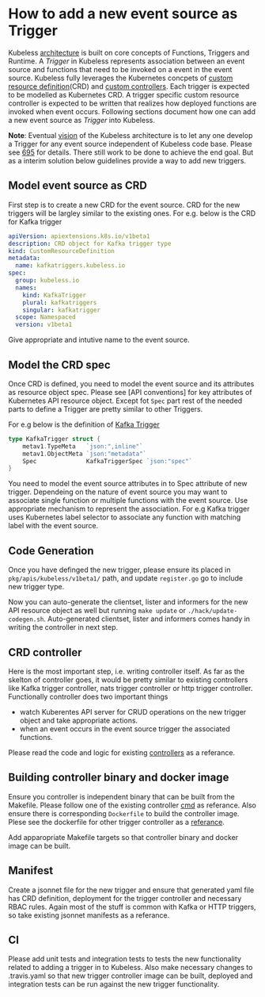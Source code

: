 # How to add a new event source as Trigger

Kubeless [architecture](/docs/architecture.md) is built on core concepts of Functions, Triggers and Runtime. A _Trigger_ in Kubeless represents association between an event source and functions that need to be invoked on a event in the event source. Kubeless fully leverages the Kubernetes concpets of [custom resource definition](https://kubernetes.io/docs/concepts/api-extension/custom-resources/)(CRD) and [custom controllers](https://kubernetes.io/docs/concepts/api-extension/custom-resources/#custom-controllers). Each trigger is expected to be modelled as Kubernetes CRD. A trigger specific custom resource controller is expected to be written that realizes how deployed functions are invoked when event occurs. Following sections document how one can add a new event source as _Trigger_ into Kubeless.

**Note**: Eventual [vision](https://github.com/kubeless/kubeless/issues/695) of the Kubeless architecture is to let any one develop a Trigger for any event source independent of Kubeless code base. Please see [695](https://github.com/kubeless/kubeless/issues/695) for details. There still work to be done to achieve the end goal. But as a interim solution below guidelines provide a way to add new triggers.

## Model event source as CRD

First step is to create a new CRD for the event source. CRD for the new triggers will be largley similar to the existing ones. For e.g. below is the CRD for Kafka trigger

```yaml
apiVersion: apiextensions.k8s.io/v1beta1
description: CRD object for Kafka trigger type
kind: CustomResourceDefinition
metadata:
  name: kafkatriggers.kubeless.io
spec:
  group: kubeless.io
  names:
    kind: KafkaTrigger
    plural: kafkatriggers
    singular: kafkatrigger
  scope: Namespaced
  version: v1beta1
```

Give appropriate and intutive name to the event source.

## Model the CRD spec

Once CRD is defined, you need to model the event source and its attributes as resource object spec. Please see [API conventions] for key attributes of Kubernetes API resource object. Except fot `Spec` part rest of the needed parts to define a Trigger are pretty similar to other Triggers.

For e.g below is the definition of [Kafka Trigger](https://github.com/kubeless/kubeless/blob/master/pkg/apis/kubeless/v1beta1/kafka_trigger.go)

```go
type KafkaTrigger struct {
	metav1.TypeMeta   `json:",inline"`
	metav1.ObjectMeta `json:"metadata"`
	Spec              KafkaTriggerSpec `json:"spec"`
}
```

You need to model the event source attributes in to Spec attribute of new trigger. Dependeing on the nature of event source you may want to associate single function or multiple functions with the event source. Use appropriate mechanism to represent the association. For e.g Kafka trigger uses Kubernetes label selector to associate any function with matching label with the event source.

## Code Generation

Once you have definged the new trigger, please ensure its placed in `pkg/apis/kubeless/v1beta1/` path, and update `register.go` go to include new trigger type.

Now you can auto-generate the clientset, lister and informers for the new API resource object as well but running `make update` or `./hack/update-codegen.sh`. Auto-generated clientset, lister and informers comes handy in writing the controller in next step.

## CRD controller

Here is the most important step, i.e. writing controller itself. As far as the skelton of controller goes, it would be pretty similar to existing controllers like Kafka trigger controller, nats trigger controller or http trigger controller. Functionally controller does two important things

- watch Kuberentes API server for CRUD operations on the new trigger object and take appropriate actions.
- when an event occurs in the event source trigger the associated functions.

Please read the code and logic for existing [controllers](https://github.com/kubeless/kubeless/tree/master/pkg/controller) as a referance.

## Building controller binary and docker image

Ensure you controller is independent binary that can be built from the Makefile. Please follow one of the existing controller [cmd](https://github.com/kubeless/kubeless/tree/master/cmd) as referance. Also ensure there is corresponding `Dockerfile` to build the controller image. Plese see the dockerfile for other trigger controller as a [referance](https://github.com/kubeless/kubeless/tree/master/docker).

Add apparopriate Makefile targets so that controller binary and docker image can be built.

## Manifest

Create a jsonnet file for the new trigger and ensure that generated yaml file has CRD definition, deployment for the trigger controller and necessary RBAC rules. Again most of the stuff is common with Kafka or HTTP triggers, so take existing jsonnet manifests as a referance.

## CI
Please add unit tests and integration tests to tests the new functionality related to adding a trigger in to Kubeless. Also make necessary changes to .travis.yaml so that new trigger controller image can be built, deployed and integration tests can be run against the new trigger functionality.
